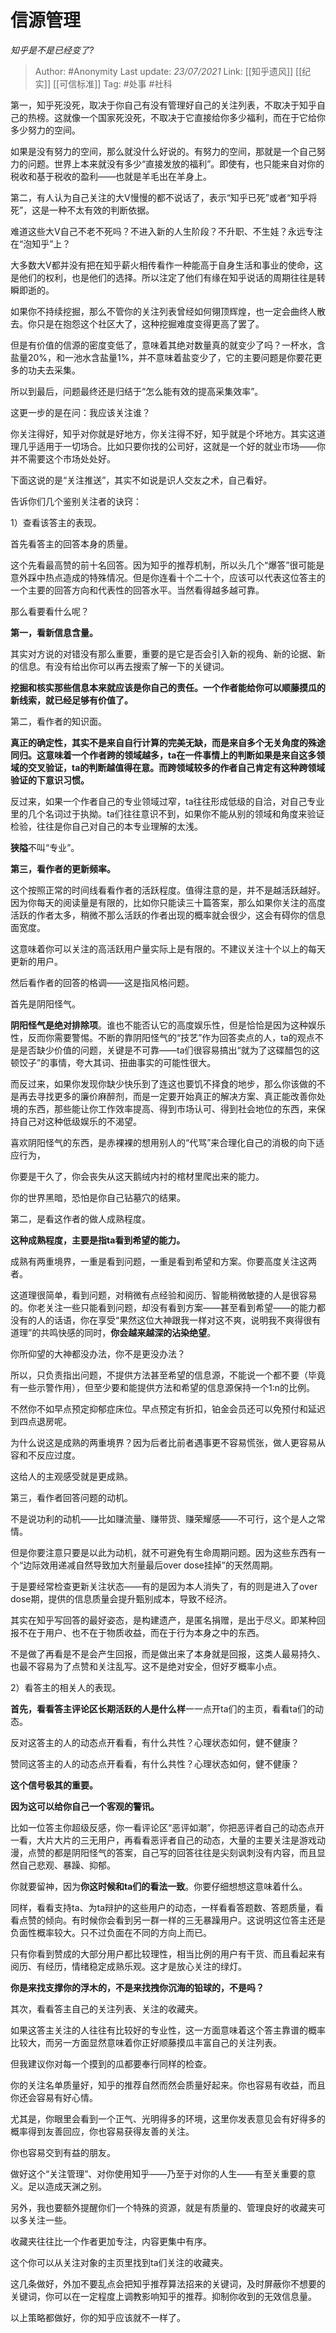 # 信源管理
*知乎是不是已经变了?*

> Author: #Anonymity
> Last update: *23/07/2021* 
> Link: [[知乎遗风]] [[纪实]] [[可信标准]] 
> Tag: #处事 #社科

第一，知乎死没死，取决于你自己有没有管理好自己的关注列表，不取决于知乎自己的热榜。这就像一个国家死没死，不取决于它直接给你多少福利，而在于它给你多少努力的空间。

如果是没有努力的空间，那么就没什么好说的。有努力的空间，那就是一个自己努力的问题。世界上本来就没有多少“直接发放的福利”。即使有，也只能来自对你的税收和基于税收的盈利——也就是羊毛出在羊身上。

第二，有人认为自己关注的大V慢慢的都不说话了，表示“知乎已死”或者“知乎将死”，这是一种不太有效的判断依据。

难道这些大V自己不老不死吗？不进入新的人生阶段？不升职、不生娃？永远专注在“泡知乎”上？

大多数大V都并没有把在知乎薪火相传看作一种能高于自身生活和事业的使命，这是他们的权利，也是他们的选择。所以注定了他们有缘在知乎说话的周期往往是转瞬即逝的。

如果你不持续挖掘，那么不管你的关注列表曾经如何翎顶辉煌，也一定会曲终人散去。你只是在抱怨这个社区大了，这种挖掘难度变得更高了罢了。

但是有价值的信源的密度变低了，意味着其绝对数量真的就变少了吗？一杯水，含盐量20%，和一池水含盐量1%，并不意味着盐变少了，它的主要问题是你要花更多的功夫去采集。

所以到最后，问题最终还是归结于“怎么能有效的提高采集效率”。

这更一步的是在问：我应该关注谁？

你关注得好，知乎对你就是好地方，你关注得不好，知乎就是个坏地方。其实这道理几乎适用于一切场合。比如只要你找的公司好，这就是一个好的就业市场——你并不需要这个市场处处好。

下面这说的是“关注推送”，其实不如说是识人交友之术，自己看好。

告诉你们几个鉴别关注者的诀窍：

1）查看该答主的表现。

首先看答主的回答本身的质量。

这个先看最高赞的前十名回答。因为知乎的推荐机制，所以头几个“爆答”很可能是意外踩中热点造成的特殊情况。但是你连看十个二十个，应该可以代表这位答主的一个主要的回答方向和代表性的回答水平。当然看得越多越可靠。

那么看要看什么呢？

**第一，看新信息含量。**

其实对方说的对错没有那么重要，重要的是它是否会引入新的视角、新的论据、新的信息。有没有给出你可以再去搜索了解一下的关键词。

**挖掘和核实那些信息本来就应该是你自己的责任。一个作者能给你可以顺藤摸瓜的新线索，就已经足够有价值了。**

第二，看作者的知识面。

**真正的确定性，其实不是来自自行计算的完美无缺，而是来自多个无关角度的殊途同归。这意味着一个作者跨的领域越多，ta在一件事情上的判断如果是来自这多领域的交叉验证，ta的判断越值得在意。而跨领域较多的作者自己肯定有这种跨领域验证的下意识习惯。**

反过来，如果一个作者自己的专业领域过窄，ta往往形成低级的自洽，对自己专业里的几个名词过于执拗。ta们往往意识不到，如果你不能从别的领域和角度来验证检验，往往是你自己对自己的本专业理解的太浅。

**狭隘**不叫“专业”。

**第三，看作者的更新频率。**

这个按照正常的时间线看看作者的活跃程度。值得注意的是，并不是越活跃越好。因为你每天的阅读量是有限的，比如你只能读三十篇答案，那么如果你关注的高度活跃的作者太多，稍微不那么活跃的作者出现的概率就会很少，这会有碍你的信息面宽度。

这意味着你可以关注的高活跃用户量实际上是有限的。不建议关注十个以上的每天更新的用户。

  

然后看作者的回答的格调——这是指风格问题。

首先是阴阳怪气。

**阴阳怪气是绝对排除项**。谁也不能否认它的高度娱乐性，但是恰恰是因为这种娱乐性，反而你需要警惕。不断的靠阴阳怪气的“技艺”作为回答卖点的人，ta的观点不是是否缺少价值的问题，关键是不可靠——ta们很容易搞出“就为了这碟醋包的这顿饺子”的事情，夸大其词、扭曲事实的可能性很大。

而反过来，如果你发现你缺少快乐到了连这也要饥不择食的地步，那么你该做的不是再去寻找更多的廉价麻醉剂，而是一定要开始真正的解决方案、真正能改善你处境的东西，那些能让你工作效率提高、得到市场认可、得到社会地位的东西，来保持自己对这种低级娱乐的不渴望。

喜欢阴阳怪气的东西，是赤裸裸的想用别人的“代骂”来合理化自己的消极的向下适应行为，

你要是干久了，你会丧失从这天鹅绒内衬的棺材里爬出来的能力。

你的世界黑暗，恐怕是你自己钻墓穴的结果。

第二，是看这作者的做人成熟程度。

**这种成熟程度，主要是指ta看到希望的能力。**

成熟有两重境界，一重是看到问题，一重是看到希望和方案。你要高度关注这两者。

这道理很简单，看到问题，对稍微有点经验和阅历、智能稍微敏捷的人是很容易的。你老关注一些只能看到问题，却没有看到方案——甚至看到希望——的能力都没有的人的话语，你在享受“果然这位大神跟我一样对这不爽，说明我不爽得很有道理”的共鸣快感的同时，**你会越来越深的沾染绝望**。

你所仰望的大神都没办法，你不是更没办法？

所以，只负责指出问题，不提供方法甚至希望的信息源，不能说一个都不要（毕竟有一些示警作用），但至少要和能提供方法和希望的信息源保持一个1:n的比例。

不然你不如早点预定抑郁症床位。早点预定有折扣，铂金会员还可以免预付和延迟到四点退房呢。

为什么说这是成熟的两重境界？因为后者比前者遇事更不容易慌张，做人更容易从容和不反应过度。

这给人的主观感受就是更成熟。

第三，看作者回答问题的动机。

不是说功利的动机——比如赚流量、赚带货、赚荣耀感——不可行，这个是人之常情。

但是你要注意只要是以此为动机，就不可避免有生命周期问题。因为这些东西有一个“边际效用递减自然导致加大剂量最后over dose挂掉”的天然周期。

于是要经常检查更新关注状态——有的是因为本人消失了，有的则是进入了over dose期，提供的信息质量会提升甄别成本，导致不经济。

其实在知乎写回答的最好姿态，是构建遗产，是匿名捐赠，是出于尽义。即某种回报不在于用户、也不在于物质收益，而在于行为本身之中的东西。

不是做了再看是不是会产生回报，而是做出来了本身就是回报，这类人最易持久、也最不容易为了点赞和关注乱写。这不是绝对安全，但好歹概率小点。

2）看答主的相关人的表现。

**首先，看看答主评论区长期活跃的人是什么样**一一点开ta们的主页，看看ta们的动态。

反对这答主的人的动态点开看看，有什么共性？心理状态如何，健不健康？

赞同这答主的人的动态点开看看，有什么共性？心理状态如何，健不健康？

**这个信号极其的重要。**

**因为这可以给你自己一个客观的警讯。**

比如一位答主你超级反感，你一看评论区“恶评如潮”，你把恶评者自己的动态点开一看，大片大片的三无用户，再看看恶评者自己的动态，大量的主要关注是游戏动漫，点赞的都是阴阳怪气的答案，自己写的回答往往是尖刻讽刺没有内容，而且显然自己悲观、暴躁、抑郁。

你就要留神，因为**你这时候和ta们的看法一致**。你要仔细想想这意味着什么。

同样，看看支持ta、为ta辩护的这些用户的动态，一样看看答题数、答题质量，看看点赞的倾向。有时候你会看到另一群一样的三无暴躁用户。这说明这位答主还是负面性概率较大。只不过负面在不同的方向上而已。

只有你看到赞成的大部分用户都比较理性，相当比例的用户有干货、而且看起来有阅历、有经历，情绪稳定成熟乐观。这才是放心关注的绿灯。

**你是来找支撑你的浮木的，不是来找拽你沉海的铅球的，不是吗？**

其次，看看答主自己的关注列表、关注的收藏夹。

如果这答主关注的人往往有比较好的专业性，这一方面意味着这个答主靠谱的概率比较大，而另一方面显然意味着你正好顺藤摸瓜丰富自己的关注列表。

但我建议你对每一个摸到的瓜都要奉行同样的检查。

你的关注名单质量好，知乎的推荐自然而然会质量好起来。你也容易有收益，而且你还会容易有好心情。

尤其是，你眼里会看到一个正气、光明得多的环境，这里你发表意见会有好得多的概率得到友善回应，你也容易获得友善的关注。

你也容易交到有益的朋友。

做好这个“关注管理”、对你使用知乎——乃至于对你的人生——有至关重要的意义。足以造成天渊之别。

另外，我也要额外提醒你们一个特殊的资源，就是有质量的、管理良好的收藏夹可以多关注一些。

收藏夹往往比一个作者更加专注，内容更集中有序。

这个你可以从关注对象的主页里找到ta们关注的收藏夹。

这几条做好，外加不要乱点会把知乎推荐算法招来的关键词，及时屏蔽你不想要的关键词，你可以在一定程度上调教影响知乎的推荐。抑制你收到的无效信息量。

以上策略都做好，你的知乎应该就不一样了。
